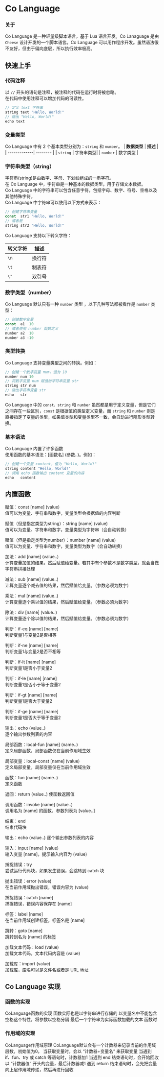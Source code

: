 # Co Language

### 关于
Co Language 是一种轻量级脚本语言，基于 Lua 语言开发。Co Lanaguage 是由 `Cheese` 设计开发的一个脚本语言。Co Language 可以用作程序开发。虽然语法很不友好，但由于偏向底层，所以执行效率极高。

## 快速上手
### 代码注释
以 `//` 开头的语句是注释，被注释的代码在运行时将被忽略。  
在代码中使用注释可以增加代码的可读性。
``` TypeScript
// 定义 text 字符串
string text "Hello, World!"
// 输出 "Hello, World!"
echo text
```

### 变量类型
Co Language 中有 2 个基本类型分别为：`string` 和 `number`。
| **数据类型** | **描述** |
| -------------| -------- |
| `string`     | 字符串类型|
| `number`     | 数字类型  |

### 字符串类型（string）
字符串(string)是由数字、字母、下划线组成的一串字符。  
在 Co Language 中，字符串是一种基本的数据类型，用于存储文本数据。  
Co Language 中的字符串可以包含任意字符，包括字母、数字、符号、空格以及其他特殊字符。  
Co Language 中字符串可以使用以下方式来表示：
``` TypeScript
// 创建字符串变量
const  str1 "Hello, World!"
// 或者是
string str2 "Hello, World!"
```
Co Language 支持以下转义字符：

| **转义字符** | **描述** |
| -------------| -------- |
| `\n`         | 换行符   |
| `\t`         | 制表符   |
| `\"`         | 双引号   |

### 数字类型（number）
Co Language 默认只有一种 `number` 类型 ，以下几种写法都被看作是 `number` 类型：
``` TypeScript
// 创建数字变量
const  a1  10
// 或者使用 number 函数定义
number a2  10
number a3 -10
```
### 类型转换
Co Language 支持变量类型之间的转换。例如：
``` TypeScript
// 创建一个数字变量 num，值为 10
number num 10
// 将数字变量 num 赋值给字符串变量 str
string str num
// 输出字符串变量 str
echo   str
```
Co Language 中的 `const、string` 和 `number` 虽然都是用于定义变量，但是它们之间存在一些区别，`const` 是根据值的类型定义变量，而 `string` 和 `number` 则是直接指定了变量的类型，如果值类型和变量类型不一致，会自动进行隐形类型转换。

### 基本语法
Co Language 内置了许多函数  
使用函数的基本语法：[函数名] (参数..)。例如：
``` TypeScript
// 创建一个变量 content，值为 "Hello, World!"
string content "Hello, World!"
// 调用 echo 函数输出 content 变量的内容
echo   content
```
## 内置函数
赋值：const [name] (value)  
值可以为变量、字符串和数字，变量类型会根据值的内容判断

赋值（但是指定类型为string）：string [name] (value)  
值可以为变量、字符串和数字，变量类型为字符串（会自动转换）

赋值（但是指定类型为number）：number [name] (value)  
值可以为变量、字符串和数字，变量类型为数字（会自动转换）

加法：add [name] (value..)  
计算变量加值的结果，然后赋值给变量。若其中有个参数不是数字类型，就会当做字符串拼接处理

减法：sub [name] (value..)  
计算变量逐个减去值的结果，然后赋值给变量。（参数必须为数字）

乘法：mul [name] (value..)  
计算变量逐个乘以值的结果，然后赋值给变量。（参数必须为数字）

除法：div [name] (value..)  
计算变量逐个除以值的结果，然后赋值给变量。（参数必须为数字）

判断：if-eq [name] [name]  
判断变量1与变量2是否相等

判断：if-ne [name] [name]  
判断变量1与变量2是否不相等

判断：if-lt [name] [name]  
判断变量1是否小于变量2

判断：if-le [name] [name]  
判断变量1是否小于等于变量2

判断：if-gt [name] [name]  
判断变量1是否大于变量2

判断：if-ge [name] [name]  
判断变量1是否大于等于变量2

输出：echo (value..)  
逐个输出参数列表的内容

局部函数：local-fun [name] (name..)  
定义局部函数，局部函数仅在当前作用域生效

局部变量：local-const [name] (value)  
定义局部变量，局部变量仅在当前作用域生效

函数：fun [name] (name..)  
定义函数

返回：return (value..)
使函数返回值

调用函数：invoke [name] (value..)  
调用名为 [name] 的函数，参数列表为 [value..]

结束：end  
结束代码块

输出：echo (value..)
逐个输出参数列表的内容

输入：input [name] (value)  
输入变量 [name]，提示输入内容为 (value)

捕捉错误：try  
尝试运行代码块，如果发生错误，会跳转到 catch 块

抛出错误：error (value)  
在当前作用域抛出错误，错误内容为 (value)

捕捉错误：catch [name]  
捕捉错误，错误内容保存在 [name]

标签：label [name]  
在当前作用域创建标签，标签名是 [name]

跳转：goto [name]  
跳转到名为 [name] 的标签

加载文本代码：load (value)  
加载文本代码，文本代码内容是 (value)

加载库：import (value)  
加载库，库名可以是文件名或者是 URL 地址

## Co Language 实现
### 函数的实现
CoLanguage函数的实现
函数实际也是以字符串进行存储的
以变量名中不能包含空格这个特性，将参数以空格分隔
最后一个字符串为实际函数加载的文本
函数时

### 作用域的实现
CoLanguage作用域原理
CoLanguage默认会有一个计数器来记录当前的作用域层数，初始值为0。
当获取变量时，会以 “计数器+变量名” 来获取变量
当遇到 if、fun、try 或 catch 等语句时，计数器加1
当遇到 end 结束语句时，会开始回收以 “计数器值” 开头的变量，最后计数器减1
遇到 return 结束语句时，会先把变量向上层作用域传递，然后再进行回收
